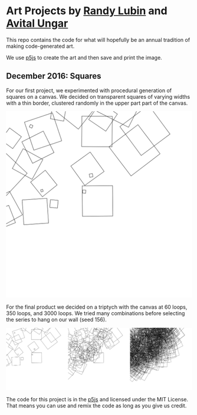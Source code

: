 # Art Projects by [Randy Lubin](http://randylubin.com/) and [Avital Ungar](http://avitaltours.com/)

This repo contains the code for what will hopefully be an annual tradition of making code-generated art.

We use [p5js](https://p5js.org/) to create the art and then save and print the image.

## December 2016: Squares
For our first project, we experimented with procedural generation of squares on a canvas. We decided on transparent squares of varying widths with a thin border, clustered randomly in the upper part part of the canvas.

![60ish Squares](img/squares60.png)

For the final product we decided on a triptych with the canvas at 60 loops, 350 loops, and 3000 loops. We tried many combinations before selecting the series to hang on our wall (seed 156).

![Seed 156 output for Squares Series at 60, 350, 3000 iterations](img/squaresMergedLowRes.jpg)

The code for this project is in the [p5js](2016%20Transparent%20Squares) and licensed under the MIT License. That means you can use and remix the code as long as you give us credit.
